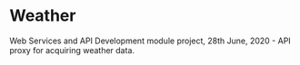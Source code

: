 # Weather
Web Services and API Development module project, 28th June, 2020 - API proxy for acquiring weather data.
